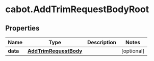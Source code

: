 # cabot.AddTrimRequestBodyRoot

## Properties

Name | Type | Description | Notes
------------ | ------------- | ------------- | -------------
**data** | [**AddTrimRequestBody**](AddTrimRequestBody.md) |  | [optional] 


